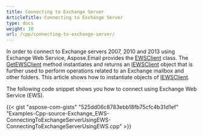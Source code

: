 ```yaml
---
title: Connecting to Exchange Server
ArticleTitle: Connecting to Exchange Server
type: docs
weight: 10
url: /cpp/connecting-to-exchange-server/
---
```


In order to connect to Exchange servers 2007, 2010 and 2013 using Exchange Web Service, Aspose.Email provides the [EWSClient](https://apireference.aspose.com/email/cpp/class/aspose.email.clients.exchange.web_service.e_w_s_client) class. The [GetEWSClient](https://apireference.aspose.com/email/cpp/class/aspose.email.clients.exchange.web_service.e_w_s_client#a1cba1af5a0bae889dedf76b9890ecb40) method instantiates and returns an [IEWSClient](https://apireference.aspose.com/email/cpp/class/aspose.email.clients.exchange.web_service.i_e_w_s_client) object that is further used to perform operations related to an Exchange mailbox and other folders. This article shows how to instantiate objects of [IEWSClient](https://apireference.aspose.com/email/cpp/class/aspose.email.clients.exchange.web_service.i_e_w_s_client).

The following code snippet shows you how to connect using Exchange Web Service (EWS).



{{< gist "aspose-com-gists" "525dd06c8783ebb18fb75cfc4b31d1ef" "Examples-Cpp-source-Exchange_EWS-ConnectingToExchangeServerUsingEWS-ConnectingToExchangeServerUsingEWS.cpp" >}}
